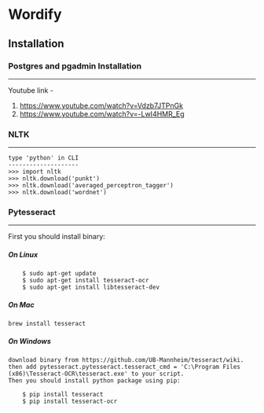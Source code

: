# Wordify

## Installation
### Postgres and pgadmin Installation
--------------------------------

Youtube link - 
1. https://www.youtube.com/watch?v=Vdzb7JTPnGk
2. https://www.youtube.com/watch?v=-LwI4HMR_Eg

### NLTK
-----
```
type 'python' in CLI
--------------------
>>> import nltk
>>> nltk.download('punkt')
>>> nltk.download('averaged_perceptron_tagger')
>>> nltk.download('wordnet')
````
### Pytesseract
-----------
First you should install binary:
##### On Linux
```
    $ sudo apt-get update
    $ sudo apt-get install tesseract-ocr
    $ sudo apt-get install libtesseract-dev
```
##### On Mac
`
brew install tesseract
`
##### On Windows
```
download binary from https://github.com/UB-Mannheim/tesseract/wiki. 
then add pytesseract.pytesseract.tesseract_cmd = 'C:\Program Files (x86)\Tesseract-OCR\tesseract.exe' to your script.
Then you should install python package using pip:

    $ pip install tesseract
    $ pip install tesseract-ocr
```
